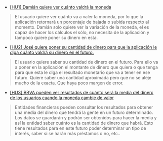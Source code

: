 * [[HU1] Damián quiere ver cuánto valdrá la moneda](https://github.com/ignaciotitos/IV---HealthForAll/issues/5)
> El usuario quiere ver cuánto va a valer la moneda, por lo que la aplicación retornará un porcentaje de bajada o subida respecto al momento. Damián solo quiere ver 
> la variación de la moneda, el es capaz de hacer los cálculos el sólo, no necesita de la aplicación y tampoco quiere poner su dinero en esta.

* [[HU2] José quiere poner su cantidad de dinero para que la aplicación le diga cuánto valdrá su dinero en el futuro.](https://github.com/ignaciotitos/IV---HealthForAll/issues/6)
> El usuario quiere saber su cantidad de dinero en el futuro. Para ello va a poner en la aplicación el montante de dinero que quiera o que tenga para que esta le diga el resultado monetario que va a tener en ese futuro. Quiere saber una cantidad aproximada pero que no se aleje mucho de la exacta. Que haya poco margen de error.

* [[HU3] BBVA pueden ver resultados de cuánto será la media del dinero de los usuarios cuando la moneda cambie de valor](https://github.com/ignaciotitos/IV---HealthForAll/issues/7)
> Entidades financieras pueden consultar los resultados para obtener una media del dinero que tendrá la gente en un futuro determinado. Los datos se guardarán y podrán ser obtenidos para hacer la media y así la entidad saber cuánto es la cantidad de dinero que habrá. Esto tiene resultados para en este futuro poder determinar un tipo de interés, saber si se harán más préstamos o no, etc..
